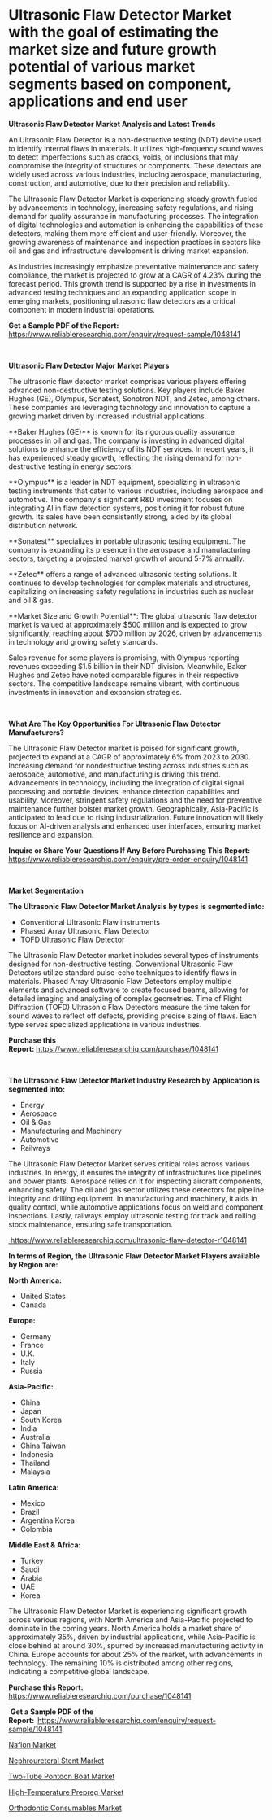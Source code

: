 <p><h1>Ultrasonic Flaw Detector Market with the goal of estimating the market size and future growth potential of various market segments based on component, applications and end user</h1></p><p><strong>Ultrasonic Flaw Detector Market Analysis and Latest Trends</strong></p>
<p><p>An Ultrasonic Flaw Detector is a non-destructive testing (NDT) device used to identify internal flaws in materials. It utilizes high-frequency sound waves to detect imperfections such as cracks, voids, or inclusions that may compromise the integrity of structures or components. These detectors are widely used across various industries, including aerospace, manufacturing, construction, and automotive, due to their precision and reliability.</p><p>The Ultrasonic Flaw Detector Market is experiencing steady growth fueled by advancements in technology, increasing safety regulations, and rising demand for quality assurance in manufacturing processes. The integration of digital technologies and automation is enhancing the capabilities of these detectors, making them more efficient and user-friendly. Moreover, the growing awareness of maintenance and inspection practices in sectors like oil and gas and infrastructure development is driving market expansion.</p><p>As industries increasingly emphasize preventative maintenance and safety compliance, the market is projected to grow at a CAGR of 4.23% during the forecast period. This growth trend is supported by a rise in investments in advanced testing techniques and an expanding application scope in emerging markets, positioning ultrasonic flaw detectors as a critical component in modern industrial operations.</p></p>
<p><strong>Get a Sample PDF of the Report:&nbsp;</strong> <a href="https://www.reliableresearchiq.com/enquiry/request-sample/1048141?utm_campaign=1119&utm_medium=2&utm_source=Github&utm_content=ia&utm_term=06112024&utm_id=ultrasonic-flaw-detector">https://www.reliableresearchiq.com/enquiry/request-sample/1048141</a></p>
<p>&nbsp;</p>
<p><strong>Ultrasonic Flaw Detector Major Market Players</strong></p>
<p><p>The ultrasonic flaw detector market comprises various players offering advanced non-destructive testing solutions. Key players include Baker Hughes (GE), Olympus, Sonatest, Sonotron NDT, and Zetec, among others. These companies are leveraging technology and innovation to capture a growing market driven by increased industrial applications.</p><p>**Baker Hughes (GE)** is known for its rigorous quality assurance processes in oil and gas. The company is investing in advanced digital solutions to enhance the efficiency of its NDT services. In recent years, it has experienced steady growth, reflecting the rising demand for non-destructive testing in energy sectors. </p><p>**Olympus** is a leader in NDT equipment, specializing in ultrasonic testing instruments that cater to various industries, including aerospace and automotive. The company's significant R&D investment focuses on integrating AI in flaw detection systems, positioning it for robust future growth. Its sales have been consistently strong, aided by its global distribution network.</p><p>**Sonatest** specializes in portable ultrasonic testing equipment. The company is expanding its presence in the aerospace and manufacturing sectors, targeting a projected market growth of around 5-7% annually. </p><p>**Zetec** offers a range of advanced ultrasonic testing solutions. It continues to develop technologies for complex materials and structures, capitalizing on increasing safety regulations in industries such as nuclear and oil & gas. </p><p>**Market Size and Growth Potential**: The global ultrasonic flaw detector market is valued at approximately $500 million and is expected to grow significantly, reaching about $700 million by 2026, driven by advancements in technology and growing safety standards.</p><p>Sales revenue for some players is promising, with Olympus reporting revenues exceeding $1.5 billion in their NDT division. Meanwhile, Baker Hughes and Zetec have noted comparable figures in their respective sectors. The competitive landscape remains vibrant, with continuous investments in innovation and expansion strategies.</p></p>
<p>&nbsp;</p>
<p><strong>What Are The Key Opportunities For Ultrasonic Flaw Detector Manufacturers?</strong></p>
<p><p>The Ultrasonic Flaw Detector market is poised for significant growth, projected to expand at a CAGR of approximately 6% from 2023 to 2030. Increasing demand for nondestructive testing across industries such as aerospace, automotive, and manufacturing is driving this trend. Advancements in technology, including the integration of digital signal processing and portable devices, enhance detection capabilities and usability. Moreover, stringent safety regulations and the need for preventive maintenance further bolster market growth. Geographically, Asia-Pacific is anticipated to lead due to rising industrialization. Future innovation will likely focus on AI-driven analysis and enhanced user interfaces, ensuring market resilience and expansion.</p></p>
<p><strong>Inquire or Share Your Questions If Any Before Purchasing This Report:</strong> <a href="https://www.reliableresearchiq.com/enquiry/pre-order-enquiry/1048141?utm_campaign=1119&utm_medium=2&utm_source=Github&utm_content=ia&utm_term=06112024&utm_id=ultrasonic-flaw-detector">https://www.reliableresearchiq.com/enquiry/pre-order-enquiry/1048141</a></p>
<p>&nbsp;</p>
<p><strong>Market Segmentation</strong></p>
<p><strong>The Ultrasonic Flaw Detector Market Analysis by types is segmented into:</strong></p>
<p><ul><li>Conventional Ultrasonic Flaw instruments</li><li>Phased Array Ultrasonic Flaw Detector</li><li>TOFD Ultrasonic Flaw Detector</li></ul></p>
<p><p>The Ultrasonic Flaw Detector market includes several types of instruments designed for non-destructive testing. Conventional Ultrasonic Flaw Detectors utilize standard pulse-echo techniques to identify flaws in materials. Phased Array Ultrasonic Flaw Detectors employ multiple elements and advanced software to create focused beams, allowing for detailed imaging and analyzing of complex geometries. Time of Flight Diffraction (TOFD) Ultrasonic Flaw Detectors measure the time taken for sound waves to reflect off defects, providing precise sizing of flaws. Each type serves specialized applications in various industries.</p></p>
<p><strong>Purchase this Report:&nbsp;</strong><a href="https://www.reliableresearchiq.com/purchase/1048141?utm_campaign=1119&utm_medium=2&utm_source=Github&utm_content=ia&utm_term=06112024&utm_id=ultrasonic-flaw-detector">https://www.reliableresearchiq.com/purchase/1048141</a></p>
<p>&nbsp;</p>
<p><strong>The Ultrasonic Flaw Detector Market Industry Research by Application is segmented into:</strong></p>
<p><ul><li>Energy</li><li>Aerospace</li><li>Oil & Gas</li><li>Manufacturing and Machinery</li><li>Automotive</li><li>Railways</li></ul></p>
<p><p>The Ultrasonic Flaw Detector Market serves critical roles across various industries. In energy, it ensures the integrity of infrastructures like pipelines and power plants. Aerospace relies on it for inspecting aircraft components, enhancing safety. The oil and gas sector utilizes these detectors for pipeline integrity and drilling equipment. In manufacturing and machinery, it aids in quality control, while automotive applications focus on weld and component inspections. Lastly, railways employ ultrasonic testing for track and rolling stock maintenance, ensuring safe transportation.</p></p>
<p><a href="https://www.reliableresearchiq.com/ultrasonic-flaw-detector-r1048141?utm_campaign=1119&utm_medium=2&utm_source=Github&utm_content=ia&utm_term=06112024&utm_id=ultrasonic-flaw-detector">&nbsp;https://www.reliableresearchiq.com/ultrasonic-flaw-detector-r1048141</a></p>
<p><strong>In terms of Region, the Ultrasonic Flaw Detector Market Players available by Region are:</strong></p>
<p>
    <p> <strong> North America: </strong>
        <ul>
            <li>United States</li>
            <li>Canada</li>
        </ul>
        </p> 
    <p> <strong> Europe: </strong>
        <ul>
            <li>Germany</li>
            <li>France</li>
            <li>U.K.</li>
            <li>Italy</li>
            <li>Russia</li>
        </ul>
        </p> 
    <p> <strong> Asia-Pacific: </strong>
        <ul>
            <li>China</li>
            <li>Japan</li>
            <li>South Korea</li>
            <li>India</li>
            <li>Australia</li>
            <li>China Taiwan</li>
            <li>Indonesia</li>
            <li>Thailand</li>
            <li>Malaysia</li>
        </ul>
        </p> 
    <p> <strong> Latin America: </strong>
        <ul>
            <li>Mexico</li>
            <li>Brazil</li>
            <li>Argentina Korea</li>
            <li>Colombia</li>
        </ul>
        </p> 
    <p> <strong> Middle East & Africa: </strong>
        <ul>
            <li>Turkey</li>
            <li>Saudi</li>
            <li>Arabia</li>
            <li>UAE</li>
            <li>Korea</li>
        </ul>
    </p>
    </p>
<p><p>The Ultrasonic Flaw Detector Market is experiencing significant growth across various regions, with North America and Asia-Pacific projected to dominate in the coming years. North America holds a market share of approximately 35%, driven by industrial applications, while Asia-Pacific is close behind at around 30%, spurred by increased manufacturing activity in China. Europe accounts for about 25% of the market, with advancements in technology. The remaining 10% is distributed among other regions, indicating a competitive global landscape.</p></p>
<p><strong>Purchase this Report: </strong><a href="https://www.reliableresearchiq.com/purchase/1048141?utm_campaign=1119&utm_medium=2&utm_source=Github&utm_content=ia&utm_term=06112024&utm_id=ultrasonic-flaw-detector">https://www.reliableresearchiq.com/purchase/1048141</a></p>
<p>&nbsp;<strong>Get a Sample PDF of the Report:&nbsp;&nbsp;</strong><a href="https://www.reliableresearchiq.com/enquiry/request-sample/1048141?utm_campaign=1119&utm_medium=2&utm_source=Github&utm_content=ia&utm_term=06112024&utm_id=ultrasonic-flaw-detector">https://www.reliableresearchiq.com/enquiry/request-sample/1048141</a></p>
<p><strong></strong></p>
<p><p><a href="https://github.com/pespeyervi/Market-Research-Report-List-1/blob/main/nafion-market.md?utm_campaign=1119&utm_medium=2&utm_source=Github&utm_content=ia&utm_term=06112024&utm_id=ultrasonic-flaw-detector">Nafion Market</a></p><p><a href="https://issuu.com/reportprime-2/docs/nephroureteral-stent-market-size-20_e1bfba5c3a7996?utm_campaign=1119&utm_medium=2&utm_source=Github&utm_content=ia&utm_term=06112024&utm_id=ultrasonic-flaw-detector">Nephroureteral Stent Market</a></p><p><a href="https://www.linkedin.com/pulse/two-tube-pontoon-boat-market-research-report-exploring-kvvrf?utm_campaign=1119&utm_medium=2&utm_source=Github&utm_content=ia&utm_term=06112024&utm_id=ultrasonic-flaw-detector">Two-Tube Pontoon Boat Market</a></p><p><a href="https://www.linkedin.com/pulse/digital-transformation-high-temperature-prepreg-industry-dnmle?utm_campaign=1119&utm_medium=2&utm_source=Github&utm_content=ia&utm_term=06112024&utm_id=ultrasonic-flaw-detector">High-Temperature Prepreg Market</a></p><p><a href="https://issuu.com/reportprime-2/docs/orthodontic-consumables-market-size_29c643a337a013?utm_campaign=1119&utm_medium=2&utm_source=Github&utm_content=ia&utm_term=06112024&utm_id=ultrasonic-flaw-detector">Orthodontic Consumables Market</a></p></p>